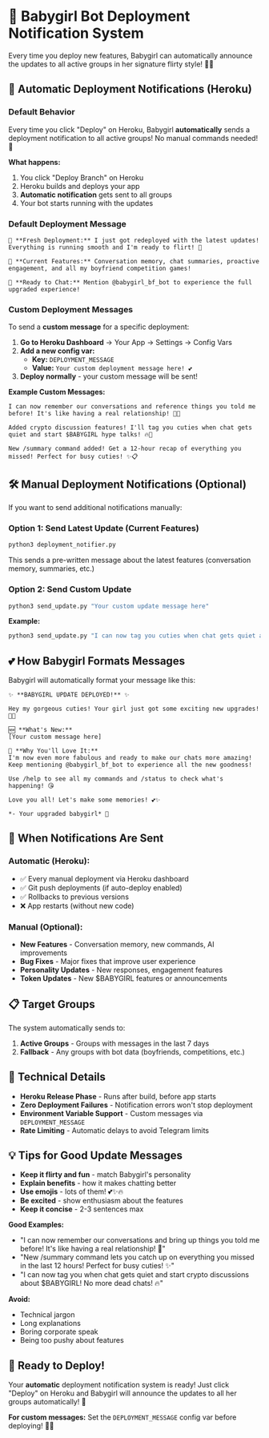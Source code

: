 # 📢 Babygirl Bot Deployment Notification System

Every time you deploy new features, Babygirl can automatically announce the updates to all active groups in her signature flirty style! 💅✨

## 🚀 **Automatic Deployment Notifications (Heroku)**

### **Default Behavior**
Every time you click "Deploy" on Heroku, Babygirl **automatically** sends a deployment notification to all active groups! No manual commands needed! 🎉

**What happens:**
1. You click "Deploy Branch" on Heroku
2. Heroku builds and deploys your app
3. **Automatic notification** gets sent to all groups
4. Your bot starts running with the updates

### **Default Deployment Message**
```
🔄 **Fresh Deployment:** I just got redeployed with the latest updates! Everything is running smooth and I'm ready to flirt! 💅

💾 **Current Features:** Conversation memory, chat summaries, proactive engagement, and all my boyfriend competition games! 

🎯 **Ready to Chat:** Mention @babygirl_bf_bot to experience the full upgraded experience!
```

### **Custom Deployment Messages**
To send a **custom message** for a specific deployment:

1. **Go to Heroku Dashboard** → Your App → Settings → Config Vars
2. **Add a new config var:**
   - **Key:** `DEPLOYMENT_MESSAGE`
   - **Value:** `Your custom deployment message here! 💕`
3. **Deploy normally** - your custom message will be sent!

**Example Custom Messages:**
```
I can now remember our conversations and reference things you told me before! It's like having a real relationship! 🥰💕

Added crypto discussion features! I'll tag you cuties when chat gets quiet and start $BABYGIRL hype talks! 🔥🚀

New /summary command added! Get a 12-hour recap of everything you missed! Perfect for busy cuties! ✨📋
```

## 🛠️ **Manual Deployment Notifications (Optional)**

If you want to send additional notifications manually:

### **Option 1: Send Latest Update (Current Features)**
```bash
python3 deployment_notifier.py
```
This sends a pre-written message about the latest features (conversation memory, summaries, etc.)

### **Option 2: Send Custom Update**
```bash
python3 send_update.py "Your custom update message here"
```

**Example:**
```bash
python3 send_update.py "I can now tag you cuties when chat gets quiet and remember everything we talk about! It's like having a real relationship now! 🥰"
```

## 💕 **How Babygirl Formats Messages**

Babygirl will automatically format your message like this:

```
✨ **BABYGIRL UPDATE DEPLOYED!** ✨

Hey my gorgeous cuties! Your girl just got some exciting new upgrades! 💅💖

🆕 **What's New:**
[Your custom message here]

🎉 **Why You'll Love It:**
I'm now even more fabulous and ready to make our chats more amazing! Keep mentioning @babygirl_bf_bot to experience all the new goodness!

Use /help to see all my commands and /status to check what's happening! 😘

Love you all! Let's make some memories! 💕✨

*- Your upgraded babygirl* 💋
```

## 🎯 **When Notifications Are Sent**

### **Automatic (Heroku):**
- ✅ Every manual deployment via Heroku dashboard
- ✅ Git push deployments (if auto-deploy enabled)
- ✅ Rollbacks to previous versions
- ❌ App restarts (without new code)

### **Manual (Optional):**
- **New Features** - Conversation memory, new commands, AI improvements
- **Bug Fixes** - Major fixes that improve user experience  
- **Personality Updates** - New responses, engagement features
- **Token Updates** - New $BABYGIRL features or announcements

## 📋 **Target Groups**

The system automatically sends to:
1. **Active Groups** - Groups with messages in the last 7 days
2. **Fallback** - Any groups with bot data (boyfriends, competitions, etc.)

## 🔧 **Technical Details**

- **Heroku Release Phase** - Runs after build, before app starts
- **Zero Deployment Failures** - Notification errors won't stop deployment
- **Environment Variable Support** - Custom messages via `DEPLOYMENT_MESSAGE`
- **Rate Limiting** - Automatic delays to avoid Telegram limits

## 💡 **Tips for Good Update Messages**

- **Keep it flirty and fun** - match Babygirl's personality
- **Explain benefits** - how it makes chatting better
- **Use emojis** - lots of them! 💕✨🔥
- **Be excited** - show enthusiasm about the features
- **Keep it concise** - 2-3 sentences max

**Good Examples:**
- "I can now remember our conversations and bring up things you told me before! It's like having a real relationship! 🥰"
- "New /summary command lets you catch up on everything you missed in the last 12 hours! Perfect for busy cuties! ✨"
- "I can now tag you when chat gets quiet and start crypto discussions about $BABYGIRL! No more dead chats! 🔥"

**Avoid:**
- Technical jargon
- Long explanations  
- Boring corporate speak
- Being too pushy about features

## 🎉 **Ready to Deploy!**

Your **automatic** deployment notification system is ready! Just click "Deploy" on Heroku and Babygirl will announce the updates to all her groups automatically! 💖

**For custom messages:** Set the `DEPLOYMENT_MESSAGE` config var before deploying! 🚀✨ 